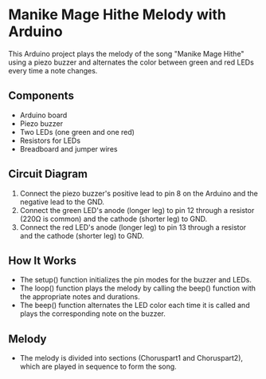 # Manike Mage Hithe Melody with Arduino

This Arduino project plays the melody of the song "Manike Mage Hithe" using a piezo buzzer and alternates the color between green and red LEDs every time a note changes.

## Components

- Arduino board
- Piezo buzzer
- Two LEDs (one green and one red)
- Resistors for LEDs
- Breadboard and jumper wires

## Circuit Diagram

1. Connect the piezo buzzer's positive lead to pin 8 on the Arduino and the negative lead to the GND.
2. Connect the green LED's anode (longer leg) to pin 12 through a resistor (220Ω is common) and the cathode (shorter leg) to GND.
3. Connect the red LED's anode (longer leg) to pin 13 through a resistor and the cathode (shorter leg) to GND.


## How It Works
- The setup() function initializes the pin modes for the buzzer and LEDs.
- The loop() function plays the melody by calling the beep() function with the appropriate notes and durations.
- The beep() function alternates the LED color each time it is called and plays the corresponding note on the buzzer.

## Melody
- The melody is divided into sections (Choruspart1 and Choruspart2), which are played in sequence to form the song.